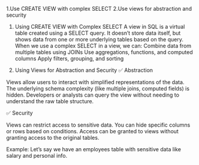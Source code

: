 1.Use CREATE VIEW with complex SELECT
2.Use views for abstraction and security

1. Using CREATE VIEW with Complex SELECT
A view in SQL is a virtual table created using a SELECT query. It doesn’t store data itself, but shows data from one or more underlying tables based on the query.
When we use a complex SELECT in a view, we can:
Combine data from multiple tables using JOINs
Use aggregations, functions, and computed columns
Apply filters, grouping, and sorting

2. Using Views for Abstraction and Security
✅ Abstraction

Views allow users to interact with simplified representations of the data.
The underlying schema complexity (like multiple joins, computed fields) is hidden.
Developers or analysts can query the view without needing to understand the raw table structure.

✅ Security

Views can restrict access to sensitive data.
You can hide specific columns or rows based on conditions.
Access can be granted to views without granting access to the original tables.

Example:
Let’s say we have an employees table with sensitive data like salary and personal info.
